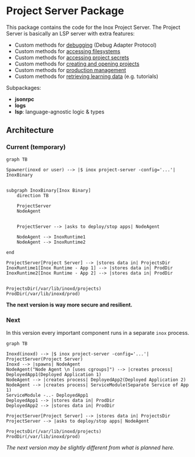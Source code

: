 # Project Server Package

This package contains the code for the Inox Project Server.
The Project Server is basically an LSP server with extra features:
- Custom methods for [debugging](./debug_methods.go) (Debug Adapter Protocol)
- Custom methods for [accessing filesystems](./filesystem_methods.go)
- Custom methods for [accessing project secrets](./secrets_methods.go)
- Custom methods for [creating and opening projects](./project_methods.go)
- Custom methods for [production management](./prod_methods.go)
- Custom methods for [retrieving learning data](./learning_methods.go) (e.g. tutorials)

Subpackages:

- **jsonrpc**
- **logs**
- **lsp**: language-agnostic logic & types

## Architecture

### Current (temporary)

```mermaid
graph TB

Spawner(inoxd or user) --> |$ inox project-server -config='...'| InoxBinary


subgraph InoxBinary[Inox Binary]
    direction TB

    ProjectServer
    NodeAgent


    ProjectServer --> |asks to deploy/stop apps| NodeAgent

    NodeAgent --> InoxRuntime1
    NodeAgent --> InoxRuntime2

end

ProjectServer[Project Server] --> |stores data in| ProjectsDir
InoxRuntime1[Inox Runtime - App 1] --> |stores data in| ProdDir
InoxRuntime2[Inox Runtime - App 2] --> |stores data in| ProdDir


ProjectsDir(/var/lib/inoxd/projects)
ProdDir(/var/lib/inoxd/prod)

```

**The next version is way more secure and resilient.**

### Next

In this version every important component runs in a separate `inox` process.

```mermaid
graph TB

Inoxd(inoxd) --> |$ inox project-server -config='...'| ProjectServer(Project Server)
Inoxd --> |spawns| NodeAgent
NodeAgent("Node Agent \n [uses cgroups]") --> |creates process| DeployedApp1(Deployed Application 1)
NodeAgent --> |creates process| DeployedApp2(Deployed Application 2)
NodeAgent --> |creates process| ServiceModule(Separate Service of App 1)
ServiceModule -..- DeployedApp1
DeployedApp1 --> |stores data in| ProdDir
DeployedApp2 --> |stores data in| ProdDir

ProjectServer[Project Server] --> |stores data in| ProjectsDir
ProjectServer --> |asks to deploy/stop apps| NodeAgent

ProjectsDir(/var/lib/inoxd/projects)
ProdDir(/var/lib/inoxd/prod)
```

_The next version may be slightly different from what is planned here._
